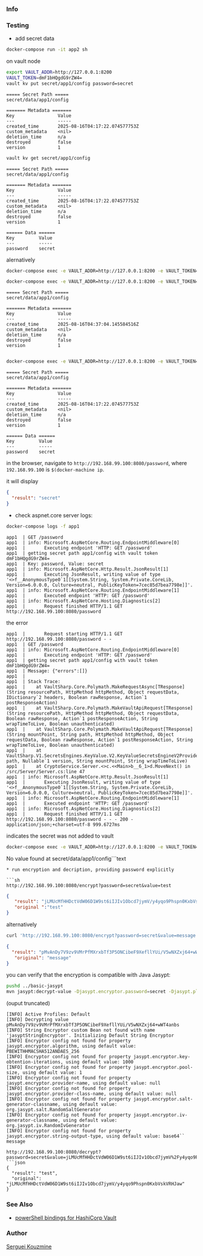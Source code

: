 ### Info

### Testing

* add secret data

```sh
docker-compose run -it app2 sh
```
on vault node
```sh
export VAULT_ADDR=http://127.0.0.1:8200
VAULT_TOKEN=dmF1bHQgdG9rZW4=
vault kv put secret/app1/config password=secret
```
```text
===== Secret Path =====
secret/data/app1/config

======= Metadata =======
Key                Value
---                -----
created_time       2025-08-16T04:17:22.074577753Z
custom_metadata    <nil>
deletion_time      n/a
destroyed          false
version            1
```
```sh
vault kv get secret/app1/config
```
```text
===== Secret Path =====
secret/data/app1/config

======= Metadata =======
Key                Value
---                -----
created_time       2025-08-16T04:17:22.074577753Z
custom_metadata    <nil>
deletion_time      n/a
destroyed          false
version            1

====== Data ======
Key         Value
---         -----
password    secret
```
alernatively
```sh
docker-compose exec -e VAULT_ADDR=http://127.0.0.1:8200 -e VAULT_TOKEN=dmF1bHQgdG9rZW4=  -it app2 vault kv destroy -versions=1 secret/app1/config
```
```sh
docker-compose exec -e VAULT_ADDR=http://127.0.0.1:8200 -e VAULT_TOKEN=dmF1bHQgdG9rZW4=  -it app2 vault kv put secret/app1/config password=secret
```
```text
===== Secret Path =====
secret/data/app1/config

======= Metadata =======
Key                Value
---                -----
created_time       2025-08-16T04:37:04.145584516Z
custom_metadata    <nil>
deletion_time      n/a
destroyed          false
version            1


```

```sh
docker-compose exec -e VAULT_ADDR=http://127.0.0.1:8200 -e VAULT_TOKEN=dmF1bHQgdG9rZW4= -it app2 vault kv get secret/app1/config
```
```text
===== Secret Path =====
secret/data/app1/config

======= Metadata =======
Key                Value
---                -----
created_time       2025-08-16T04:17:22.074577753Z
custom_metadata    <nil>
deletion_time      n/a
destroyed          false
version            1

====== Data ======
Key         Value
---         -----
password    secret
```
in the browser, navigate to `http://192.168.99.100:8080/password`,  where `192.168.99.100` is `$(docker-machine ip`.

it will display
```json
{
  "result": "secret"
}
```
*  check aspnet.core server logs:
```sh
docker-compose logs -f app1
```
```text
app1  | GET /password
app1  | info: Microsoft.AspNetCore.Routing.EndpointMiddleware[0]
app1  |       Executing endpoint 'HTTP: GET /password'
app1  | getting secret path app1/config with vault token dmF1bHQgdG9rZW4=
app1  | Key: password, Value: secret
app1  | info: Microsoft.AspNetCore.Http.Result.JsonResult[1]
app1  |       Executing JsonResult, writing value of type '<>f__AnonymousType0`1[[System.String, System.Private.CoreLib, Version=6.0.0.0, Culture=neutral, PublicKeyToken=7cec85d7bea7798e]]'.
app1  | info: Microsoft.AspNetCore.Routing.EndpointMiddleware[1]
app1  |       Executed endpoint 'HTTP: GET /password'
app1  | info: Microsoft.AspNetCore.Hosting.Diagnostics[2]
app1  |       Request finished HTTP/1.1 GET http://192.168.99.100:8080/password
```

the error
```text
app1  |       Request starting HTTP/1.1 GET http://192.168.99.100:8080/password - -
app1  | GET /password
app1  | info: Microsoft.AspNetCore.Routing.EndpointMiddleware[0]
app1  |       Executing endpoint 'HTTP: GET /password'
app1  | getting secret path app1/config with vault token dmF1bHQgdG9rZW4=
app1  | Message: {"errors":[]}
app1  |
app1  | Stack Trace:
app1  |    at VaultSharp.Core.Polymath.MakeRequestAsync[TResponse](String resourcePath, HttpMethod httpMethod, Object requestData, IDictionary`2 headers, Boolean rawResponse, Action`1 postResponseAction)
app1  |    at VaultSharp.Core.Polymath.MakeVaultApiRequest[TResponse](String resourcePath, HttpMethod httpMethod, Object requestData, Boolean rawResponse, Action`1 postResponseAction, String wrapTimeToLive, Boolean unauthenticated)
app1  |    at VaultSharp.Core.Polymath.MakeVaultApiRequest[TResponse](String mountPoint, String path, HttpMethod httpMethod, Object requestData, Boolean rawResponse, Action`1 postResponseAction, String wrapTimeToLive, Boolean unauthenticated)
app1  |    at VaultSharp.V1.SecretsEngines.KeyValue.V2.KeyValueSecretsEngineV2Provider.ReadSecretAsync(String path, Nullable`1 version, String mountPoint, String wrapTimeToLive)
app1  |    at CryptoService.Server.<>c.<<Main>b__6_1>d.MoveNext() in /src/Server/Server.cs:line 47
app1  | info: Microsoft.AspNetCore.Http.Result.JsonResult[1]
app1  |       Executing JsonResult, writing value of type '<>f__AnonymousType0`1[[System.String, System.Private.CoreLib, Version=6.0.0.0, Culture=neutral, PublicKeyToken=7cec85d7bea7798e]]'.
app1  | info: Microsoft.AspNetCore.Routing.EndpointMiddleware[1]
app1  |       Executed endpoint 'HTTP: GET /password'
app1  | info: Microsoft.AspNetCore.Hosting.Diagnostics[2]
app1  |       Request finished HTTP/1.1 GET http://192.168.99.100:8080/password - - - 200 - application/json;+charset=utf-8 999.6727ms

```
indicates the secret was not added to vault
```sh
docker-compose exec -e VAULT_ADDR=http://127.0.0.1:8200 -e VAULT_TOKEN=dmF1bHQgdG9rZW4=  -it app2 vault kv  get secret/app1/config

```
No value found at secret/data/app1/config```text
```
* run encryption and decription, providing password explicitly

```sh
http://192.168.99.100:8080/encrypt?password=secret&value=test
```
```json
{ 
   "result": "jLMUcMfHHDctVdW06D1W9st6iIJIv1Obcd7jymV/y4yqo9Phspn0KxbVskVRHJaw",
   "original ":"test"
}
```
alternatively
```sh
curl 'http://192.168.99.100:8080/encrypt?password=secret&value=message'
```
```json
{
  "result": "pMvAnDy7V9zv9VMrPfMXrxbTf3P5ONCibeF9XefllYUi/V5wNXZxj64+wWT4anbs",
   "original": "message"
}
```
you can verify that the encryption is compatible with Java Jasypt:
```sh
pushd ../basic-jasypt
mvn jasypt:decrypt-value -Djasypt.encryptor.password=secret -Djasypt.plugin.value="pMvAnDy7V9zv9VMrPfMXrxbTf3P5ONCibeF9XefllYUi/V5wNXZxj64+wWT4anbs"
```
(ouput truncated)
```text
[INFO] Active Profiles: Default
[INFO] Decrypting value pMvAnDy7V9zv9VMrPfMXrxbTf3P5ONCibeF9XefllYUi/V5wNXZxj64+wWT4anbs
[INFO] String Encryptor custom Bean not found with name 'jasyptStringEncryptor'. Initializing Default String Encryptor
[INFO] Encryptor config not found for property jasypt.encryptor.algorithm, using default value: PBEWITHHMACSHA512ANDAES_256
[INFO] Encryptor config not found for property jasypt.encryptor.key-obtention-iterations, using default value: 1000
[INFO] Encryptor config not found for property jasypt.encryptor.pool-size, using default value: 1
[INFO] Encryptor config not found for property jasypt.encryptor.provider-name, using default value: null
[INFO] Encryptor config not found for property jasypt.encryptor.provider-class-name, using default value: null
[INFO] Encryptor config not found for property jasypt.encryptor.salt-generator-classname, using default value: org.jasypt.salt.RandomSaltGenerator
[INFO] Encryptor config not found for property jasypt.encryptor.iv-generator-classname, using default value: org.jasypt.iv.RandomIvGenerator
[INFO] Encryptor config not found for property jasypt.encryptor.string-output-type, using default value: base64``
message
```
```
http://192.168.99.100:8080/decrypt?password=secret&value=jLMUcMfHHDctVdW06D1W9st6iIJIv1Obcd7jymV%2Fy4yqo9Phspn0KxbVskVRHJaw
```json
{
  "result": "test",
  "original": "jLMUcMfHHDctVdW06D1W9st6iIJIv1Obcd7jymV/y4yqo9Phspn0KxbVskVRHJaw"
}

```
### See Also 

   * [powerShell bindings for HashiCorp Vault](https://github.com/zyborg/Zyborg.Vault)

### Author
[Serguei Kouzmine](kouzmine_serguei@yahoo.com)
